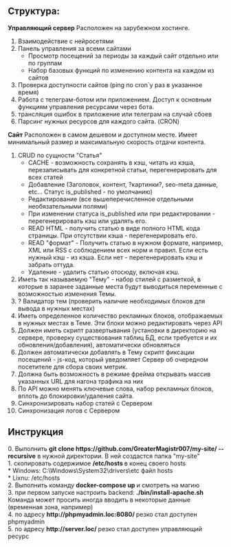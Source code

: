 <h2>Структура:</h2>

**Управляющий сервер**
Расположен на зарубежном хостинге.
1. Взаимодействие с нейросетями
2. Панель управления за всеми сайтами
   - Просмотр посещений за периоды за каждый сайт отдельно или по группам
   - Набор базовых функций по изменению контента на каждом из сайтов
3. Проверка доступности сайтов (ping по cron`у раз в указанное время)
3. Работа с телеграм-ботом или приложением. Доступ к основным функциям управления ресурсами через бота.
4. трансляция ошибок в приложение или телеграм на случай сбоев 
5. Парсинг нужных ресурсов для каждого сайта. (CRON)

**Сайт**
Расположен в самом дешевом и доступном месте.
Имеет минимальный размер и максимальную скорость отдачи контента.
1) CRUD по сущности "Статья"
   - CACHE - возможность сохранять в кэш, читать из кэша, перезаписывать для конкретной статьи, перегенерировать для всех статей
   - Добавление (Заголовок, контент, ?картинки?, seo-meta данные, etc...  Статус is_published - по умолчанию)
   - Редактирование (все вышеперечисленное отдельными необязательными полями)
   - При изменении статуса is_published или при редактировании - перегенерировать кэш или удалять его.
   - READ HTML - получить статью в виде полного HTML кода страницы. При отсутствии кэша - перегенерировать его.
   - READ "формат" - Получить статью в нужном формате, например, XML или RSS с соблюдением всех норм и правил. Если есть нужный кэш - из кэша. Если нет - перегенерировать кэш и забрать оттуда.
   - Удаление - удалить статью отосюду, включая кэш.
2) Иметь так называемую "Тему" - набор стилей с разметкой, в которые в заранее заданные места будут выводиться переменные с возможностью изменения Темы.
3) ? Валидатор тем (проверить наличие необходимых блоков для вывода в нужных местах)
4) Иметь определенное количество рекламных блоков, отображаемых в нужных местах в Теме. Эти блоки можно редактировать через API
5) Должен иметь скрипт развертывания (установки в директорию на сервере, проверку существования таблиц БД, если требуется и их обновления/добавления), автоматически обновляться
6) Должен автоматически добавлять в Тему скрипт фиксации посещений - js-код, который уведомляет Сервер об очередном посетителе для сбора своих метрик.
7) Должна быть возможность в режиме фрейма открывать массив указанных URL для нагона трафика на них
8) По API можно менять ключевые слова, набор рекламных блоков, вплоть до блокировки/удаления сайта.
9) Синхронизировать набор статей с Сервером
10) Синхронизация логов с Сервером



<h2>Инструкция</h2>
0. Выполнить <b>git clone https://github.com/GreaterMagistr007/my-site/ --recursive</b> в нужной директории. В ней создастся папка "my-site"<br>
1. скопировать содержимое <b>/etc/hosts </b> в конец своего hosts<br>
    * Windows: C:\Windows\System32\drivers\etc файл hosts<br>
    * Lixnu: /etc/hosts<br>
2. Выполнить команду <b>docker-compose up </b> и смотреть на магию<br>
3. при первом запуске настроить backend: <b>./bin/install-apache.sh </b><br>
   Команда может просить иногда вводить в некоторые данные (временная зона, например)<br>
4. по адресу <b>http://phpmyadmin.loc:8080/ </b> резко стал доступен phpmyadmin<br>
5. по адресу <b>http://server.loc/ </b> резко стал доступен управляющий ресурс<br>